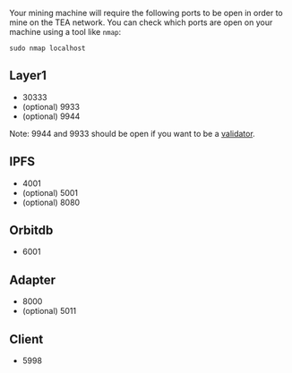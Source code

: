 Your mining machine will require the following ports to be open in order to mine on the TEA network. You can check which ports are open on your machine using a tool like `nmap`:

`sudo nmap localhost`

## Layer1
- 30333
- (optional) 9933
- (optional) 9944

Note: 9944 and 9933 should be open if you want to be a [validator](https://github.com/tearust/teaproject/wiki/Mining---Layer-1-Validator-Mining).

## IPFS
- 4001
- (optional) 5001
- (optional) 8080

## Orbitdb
- 6001

## Adapter
- 8000
- (optional) 5011

## Client
- 5998